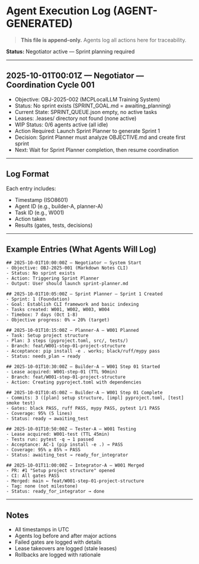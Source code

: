 # Agent Execution Log (AGENT-GENERATED)

> **This file is append-only.** Agents log all actions here for traceability.

**Status:** Negotiator active — Sprint planning required

---

## 2025-10-01T00:01Z — Negotiator — Coordination Cycle 001
- Objective: OBJ-2025-002 (MCPLocalLLM Training System)  
- Status: No sprint exists (SPRINT_GOAL.md = awaiting_planning)
- Current State: SPRINT_QUEUE.json empty, no active tasks
- Leases: .leases/ directory not found (none active)
- WIP Status: 0/6 agents active (all idle)
- Action Required: Launch Sprint Planner to generate Sprint 1
- Decision: Sprint Planner must analyze OBJECTIVE.md and create first sprint
- Next: Wait for Sprint Planner completion, then resume coordination

---

## Log Format

Each entry includes:
- Timestamp (ISO8601)
- Agent ID (e.g., builder-A, planner-A)
- Task ID (e.g., W001)
- Action taken
- Results (gates, tests, decisions)

---

## Example Entries (What Agents Will Log)

```
## 2025-10-01T10:00:00Z — Negotiator — System Start
- Objective: OBJ-2025-001 (Markdown Notes CLI)
- Status: No sprint exists
- Action: Triggering Sprint Planner
- Output: User should launch sprint-planner.md

## 2025-10-01T10:05:00Z — Sprint Planner — Sprint 1 Created
- Sprint: 1 (Foundation)
- Goal: Establish CLI framework and basic indexing
- Tasks created: W001, W002, W003, W004
- Timebox: 7 days (Oct 1-8)
- Objective progress: 0% → 20% (target)

## 2025-10-01T10:15:00Z — Planner-A — W001 Planned
- Task: Setup project structure
- Plan: 3 steps (pyproject.toml, src/, tests/)
- Branch: feat/W001-step-01-project-structure
- Acceptance: pip install -e . works; black/ruff/mypy pass
- Status: needs_plan → ready

## 2025-10-01T10:30:00Z — Builder-A — W001 Step 01 Started
- Lease acquired: W001-step-01 (TTL 90min)
- Branch: feat/W001-step-01-project-structure
- Action: Creating pyproject.toml with dependencies

## 2025-10-01T10:45:00Z — Builder-A — W001 Step 01 Complete
- Commits: 3 ([plan] setup structure, [impl] pyproject.toml, [test] smoke test)
- Gates: black PASS, ruff PASS, mypy PASS, pytest 1/1 PASS
- Coverage: 95% (5 lines)
- Status: ready → awaiting_test

## 2025-10-01T10:50:00Z — Tester-A — W001 Testing
- Lease acquired: W001-test (TTL 45min)
- Tests run: pytest -q → 1 passed
- Acceptance: AC-1 (pip install -e .) → PASS
- Coverage: 95% ≥ 85% → PASS
- Status: awaiting_test → ready_for_integrator

## 2025-10-01T11:00:00Z — Integrator-A — W001 Merged
- PR: #1 "Setup project structure" opened
- CI: All gates PASS
- Merged: main ← feat/W001-step-01-project-structure
- Tag: none (not milestone)
- Status: ready_for_integrator → done
```

---

## Notes
- All timestamps in UTC
- Agents log before and after major actions
- Failed gates are logged with details
- Lease takeovers are logged (stale leases)
- Rollbacks are logged with rationale

